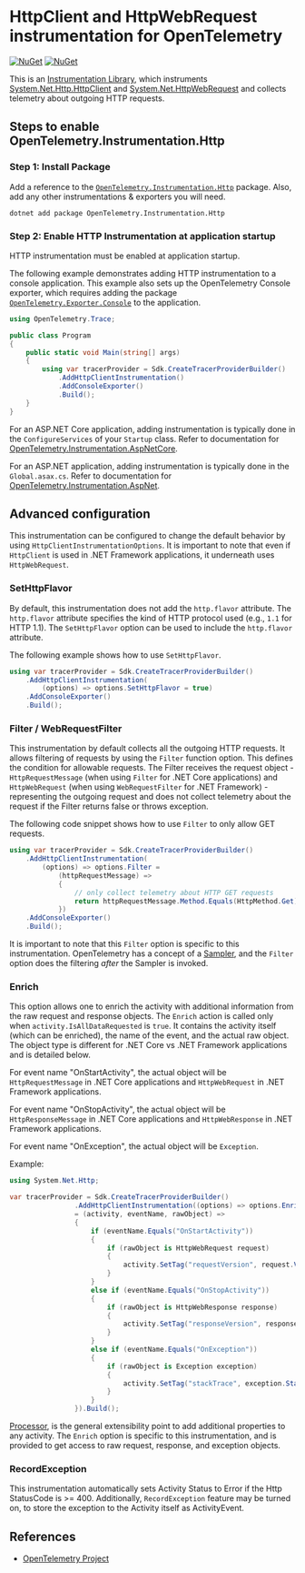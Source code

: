 # HttpClient and HttpWebRequest instrumentation for OpenTelemetry

[![NuGet](https://img.shields.io/nuget/v/OpenTelemetry.Instrumentation.Http.svg)](https://www.nuget.org/packages/OpenTelemetry.Instrumentation.Http)
[![NuGet](https://img.shields.io/nuget/dt/OpenTelemetry.Instrumentation.Http.svg)](https://www.nuget.org/packages/OpenTelemetry.Instrumentation.Http)

This is an
[Instrumentation Library](https://github.com/open-telemetry/opentelemetry-specification/blob/main/specification/glossary.md#instrumentation-library),
which instruments
[System.Net.Http.HttpClient](https://docs.microsoft.com/dotnet/api/system.net.http.httpclient)
and
[System.Net.HttpWebRequest](https://docs.microsoft.com/dotnet/api/system.net.httpwebrequest)
and collects telemetry about outgoing HTTP requests.

## Steps to enable OpenTelemetry.Instrumentation.Http

### Step 1: Install Package

Add a reference to the [`OpenTelemetry.Instrumentation.Http`](https://www.nuget.org/packages/OpenTelemetry.Instrumentation.Http)
package. Also, add any other instrumentations & exporters you will need.

```shell
dotnet add package OpenTelemetry.Instrumentation.Http
```

### Step 2: Enable HTTP Instrumentation at application startup

HTTP instrumentation must be enabled at application startup.

The following example demonstrates adding HTTP instrumentation to a
console application. This example also sets up the OpenTelemetry Console
exporter, which requires adding the package
[`OpenTelemetry.Exporter.Console`](../OpenTelemetry.Exporter.Console/README.md)
to the application.

```csharp
using OpenTelemetry.Trace;

public class Program
{
    public static void Main(string[] args)
    {
        using var tracerProvider = Sdk.CreateTracerProviderBuilder()
            .AddHttpClientInstrumentation()
            .AddConsoleExporter()
            .Build();
    }
}
```

For an ASP.NET Core application, adding instrumentation is typically done in
the `ConfigureServices` of your `Startup` class. Refer to documentation for
[OpenTelemetry.Instrumentation.AspNetCore](../OpenTelemetry.Instrumentation.AspNetCore/README.md).

For an ASP.NET application, adding instrumentation is typically done in the
`Global.asax.cs`. Refer to documentation for [OpenTelemetry.Instrumentation.AspNet](../OpenTelemetry.Instrumentation.AspNet/README.md).

## Advanced configuration

This instrumentation can be configured to change the default behavior by using
`HttpClientInstrumentationOptions`. It is
important to note that even if `HttpClient` is used in .NET Framework
applications, it underneath uses `HttpWebRequest`.

### SetHttpFlavor

By default, this instrumentation does not add the `http.flavor` attribute. The
`http.flavor` attribute specifies the kind of HTTP protocol used
(e.g., `1.1` for HTTP 1.1). The `SetHttpFlavor` option can be used to include
the `http.flavor` attribute.

The following example shows how to use `SetHttpFlavor`.

```csharp
using var tracerProvider = Sdk.CreateTracerProviderBuilder()
    .AddHttpClientInstrumentation(
        (options) => options.SetHttpFlavor = true)
    .AddConsoleExporter()
    .Build();
```

### Filter / WebRequestFilter

This instrumentation by default collects all the outgoing HTTP requests. It
allows filtering of requests by using the `Filter` function option. This defines
the condition for allowable requests. The Filter receives the request object -
`HttpRequestMessage` (when using `Filter` for .NET Core applications) and
`HttpWebRequest` (when using `WebRequestFilter` for .NET Framework) -
representing the outgoing request and does not collect telemetry about the
request if the Filter returns false or throws exception.

The following code snippet shows how to use `Filter` to only allow GET
requests.

```csharp
using var tracerProvider = Sdk.CreateTracerProviderBuilder()
    .AddHttpClientInstrumentation(
        (options) => options.Filter =
            (httpRequestMessage) =>
            {
                // only collect telemetry about HTTP GET requests
                return httpRequestMessage.Method.Equals(HttpMethod.Get);
            })
    .AddConsoleExporter()
    .Build();
```

It is important to note that this `Filter` option is specific to this
instrumentation. OpenTelemetry has a concept of a
[Sampler](https://github.com/open-telemetry/opentelemetry-specification/blob/main/specification/trace/sdk.md#sampling),
and the `Filter` option does the filtering *after* the Sampler is invoked.

### Enrich

This option allows one to enrich the activity with additional information from
the raw request and response objects. The `Enrich` action is called only when
`activity.IsAllDataRequested` is `true`. It contains the activity itself (which
can be enriched), the name of the event, and the actual raw object. The object
type is different for .NET Core vs .NET Framework applications and is detailed below.

For event name "OnStartActivity", the actual object will be
`HttpRequestMessage` in .NET Core applications and
`HttpWebRequest` in .NET Framework applications.

For event name "OnStopActivity", the actual object will be
`HttpResponseMessage` in .NET Core applications and
`HttpWebResponse` in .NET Framework applications.

For event name "OnException", the actual object will be
`Exception`.

Example:

```csharp
using System.Net.Http;

var tracerProvider = Sdk.CreateTracerProviderBuilder()
                .AddHttpClientInstrumentation((options) => options.Enrich
                = (activity, eventName, rawObject) =>
                {
                    if (eventName.Equals("OnStartActivity"))
                    {
                        if (rawObject is HttpWebRequest request)
                        {
                            activity.SetTag("requestVersion", request.Version);
                        }
                    }
                    else if (eventName.Equals("OnStopActivity"))
                    {
                        if (rawObject is HttpWebResponse response)
                        {
                            activity.SetTag("responseVersion", response.Version);
                        }
                    }
                    else if (eventName.Equals("OnException"))
                    {
                        if (rawObject is Exception exception)
                        {
                            activity.SetTag("stackTrace", exception.StackTrace);
                        }
                    }
                }).Build();
```

[Processor](../../docs/trace/extending-the-sdk/README.md#processor),
is the general extensibility point to add additional properties to any
activity. The `Enrich` option is specific to this instrumentation, and is
provided to get access to raw request, response, and exception objects.

### RecordException

This instrumentation automatically sets Activity Status to Error if the Http
StatusCode is >= 400. Additionally, `RecordException` feature may be turned on,
to store the exception to the Activity itself as ActivityEvent.

## References

* [OpenTelemetry Project](https://opentelemetry.io/)
